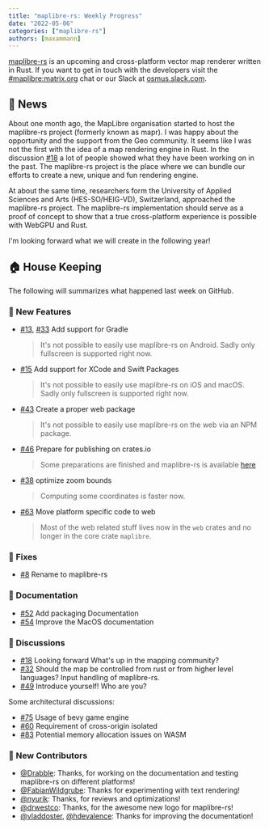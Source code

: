 ```yaml
---
title: "maplibre-rs: Weekly Progress"
date: "2022-05-06"
categories: ["maplibre-rs"]
authors: [maxammann]
---
```


[maplibre-rs](https://github.com/maplibre/maplibre-rs) is an upcoming and cross-platform vector map renderer written in Rust. If you want to get in touch with the developers visit the [#maplibre:matrix.org](https://matrix.to/#/#mapr:matrix.org) chat or our Slack at [osmus.slack.com](https://osmus.slack.com/).

## 📰 News

About one month ago, the MapLibre organisation started to host the maplibre-rs project (formerly known as mapr). I was happy about the opportunity and the support from the Geo community. It seems like I was not the first with the idea of a map rendering engine in Rust. In the discussion [#18](https://github.com/maplibre/maplibre-rs/discussions/18) a lot of people showed what they have been working on in the past.
The maplibre-rs project is the place where we can bundle our efforts to create a new, unique and fun rendering engine.

At about the same time, researchers form the University of Applied Sciences and Arts (HES-SO/HEIG-VD), Switzerland, approached the maplibre-rs project. The maplibre-rs implementation should serve as a proof of concept to show that a true cross-platform experience is possible with WebGPU and Rust.

I'm looking forward what we will create in the following year!

## 🏠 House Keeping

The following will summarizes what happened last week on GitHub.

### 🎁 New Features

- [#13](https://github.com/maplibre/maplibre-rs/pull/13), [#33](https://github.com/maplibre/maplibre-rs/pull/33) Add support for Gradle
  > It's not possible to easily use maplibre-rs on Android. Sadly only fullscreen is supported right now.
- [#15](https://github.com/maplibre/maplibre-rs/pull/15) Add support for XCode and Swift Packages
  > It's not possible to easily use maplibre-rs on iOS and macOS. Sadly only fullscreen is supported right now.
- [#43](https://github.com/maplibre/maplibre-rs/pull/43) Create a proper web package
  > It's not possible to easily use maplibre-rs on the web via an NPM package.
- [#46](https://github.com/maplibre/maplibre-rs/pull/46) Prepare for publishing on crates.io
  > Some preparations are finished and maplibre-rs is available [here](https://crates.io/crates/maplibre)
- [#38](https://github.com/maplibre/maplibre-rs/pull/38) optimize zoom bounds
  > Computing some coordinates is faster now.
- [#63](https://github.com/maplibre/maplibre-rs/pull/63) Move platform specific code to web
  > Most of the web related stuff lives now in the `web` crates and no longer in the core crate `maplibre`.

### 🔧 Fixes

- [#8](https://github.com/maplibre/maplibre-rs/pull/8) Rename to maplibre-rs

### 📄 Documentation

- [#52](https://github.com/maplibre/maplibre-rs/pull/52) Add packaging Documentation
- [#54](https://github.com/maplibre/maplibre-rs/pull/54) Improve the MacOS documentation

### 🧵 Discussions

- [#18](https://github.com/maplibre/maplibre-rs/discussions/18) Looking forward
  What's up in the mapping community?
- [#32](https://github.com/maplibre/maplibre-rs/discussions/32) Should the map be controlled from rust or from higher level languages?
  Input handling of maplibre-rs.
- [#49](https://github.com/maplibre/maplibre-rs/discussions/49) Introduce yourself!
  Who are you?

Some architectural discussions:

- [#75](https://github.com/maplibre/maplibre-rs/discussions/75) Usage of bevy game engine
- [#60](https://github.com/maplibre/maplibre-rs/discussions/60) Requirement of cross-origin isolated
- [#83](https://github.com/maplibre/maplibre-rs/discussions/83) Potential memory allocation issues on WASM

### 👋 New Contributors

- [@Drabble](https://github.com/Drabble): Thanks, for working on the documentation and testing maplibre-rs on different platforms!
- [@FabianWildgrube](https://github.com/FabianWildgrube): Thanks for experimenting with text rendering!
- [@nyurik](https://github.com/nyurik): Thanks, for reviews and optimizations!
- [@drwestco](https://github.com/drwestco): Thanks, for the awesome new logo for maplibre-rs!
- [@vladdoster](https://github.com/vladdoster), [@hdevalence](https://github.com/hdevalence): Thanks for improving the documentation!
